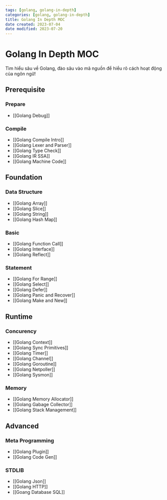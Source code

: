 ```yaml
---
tags: [golang, golang-in-depth]
categories: [golang, golang-in-depth]
title: Golang In Depth MOC
date created: 2023-07-04
date modified: 2023-07-20
---
```


# Golang In Depth MOC

 Tìm hiểu sâu về Golang, đào sâu vào mã nguồn để hiểu rõ cách hoạt động của ngôn ngữ!

## Prerequisite

### Prepare

- [[Golang Debug]]

### Compile

- [[Golang Compile Intro]]
- [[Golang Lexer and Parser]]
- [[Golang Type Check]]
- [[Golang IR SSA]]
- [[Golang Machine Code]]

## Foundation

### Data Structure

- [[Golang Array]]
- [[Golang Slice]]
- [[Golang String]]
- [[Golang Hash Map]]

### Basic

- [[Golang Function Call]]
- [[Golang Interface]]
- [[Golang Reflect]]

### Statement

- [[Golang For Range]]
- [[Golang Select]]
- [[Golang Defer]]
- [[Golang Panic and Recover]]
- [[Golang Make and New]]

## Runtime

### Concurency

- [[Golang Context]]
- [[Golang Sync Primitives]]
- [[Golang Timer]]
- [[Golang Channel]]
- [[Golang Goroutine]]
- [[Golang Netpoller]]
- [[Golang Sysmon]]

### Memory

- [[Golang Memory Allocator]]
- [[Golang Gabage Collector]]
- [[Golang Stack Management]]

## Advanced

### Meta Programming

- [[Golang Plugin]]
- [[Golang Code Gen]]

### STDLIB

- [[Golang Json]]
- [[Golang HTTP]]
- [[Goang Database SQL]]
